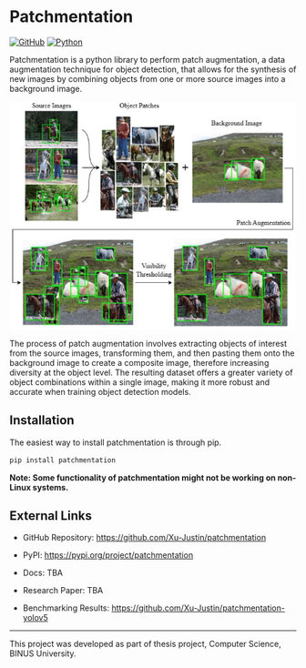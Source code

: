 # Patchmentation

[![GitHub](https://img.shields.io/badge/github-%23121011.svg?style=for-the-badge&logo=github&logoColor=white)](https://github.com/Xu-Justin/patchmentation)
[![Python](https://img.shields.io/badge/python-3670A0?style=for-the-badge&logo=python&logoColor=ffdd54)](https://pypi.org/project/patchmentation)

Patchmentation is a python library to perform patch augmentation, a data augmentation technique for object detection, that allows for the synthesis of new images by combining objects from one or more source images into a background image.

<p align="center">
  <img src="https://github.com/Xu-Justin/patchmentation/blob/1320590e1f1015b1c37c241fd2a1608bd0826ea8/assets/patch-augmentation-flow.jpg?raw=true" height="400" />
</p>

The process of patch augmentation involves extracting objects of interest from the source images, transforming them, and then pasting them onto the background image to create a composite image, therefore increasing diversity at the object level. The resulting dataset offers a greater variety of object combinations within a single image, making it more robust and accurate when training object detection models.

## Installation

The easiest way to install patchmentation is through pip.

```bash
pip install patchmentation
```

**Note: Some functionality of patchmentation might not be working on non-Linux systems.**

## External Links

* GitHub Repository: https://github.com/Xu-Justin/patchmentation

* PyPI: https://pypi.org/project/patchmentation

* Docs: TBA

* Research Paper: TBA

* Benchmarking Results: https://github.com/Xu-Justin/patchmentation-yolov5

---

This project was developed as part of thesis project, Computer Science, BINUS University.
